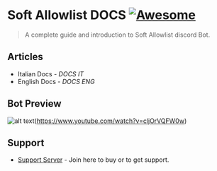 

# Soft Allowlist DOCS [![Awesome](https://camo.githubusercontent.com/3d9beaf849d692cea2ba130f1dbd4a637b4de36eae39da8a484163649b3c0ec5/687474703a2f2f696e63682d63692e6f72672f6769746875622f6477796c2f686170692d617574682d6a7774322e7376673f6272616e63683d6d6173746572)](https://discord.gg/VSD7M5t)
> A complete guide and introduction to Soft Allowlist discord Bot.


## Articles

- Italian Docs - *DOCS IT*
- English Docs - *DOCS ENG*

## Bot Preview
![alt text](https://imgur.com/cQIKYaY)(https://www.youtube.com/watch?v=cljOrVQFW0w)

## Support

- [Support Server](https://discord.gg/VSD7M5t) - Join here to buy or to get support.


